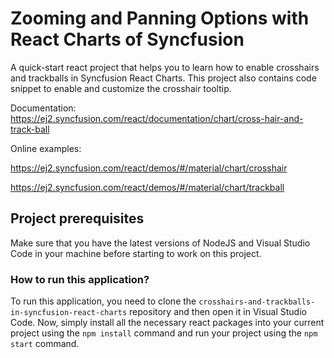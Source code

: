 # Zooming and Panning Options with React Charts of Syncfusion

A quick-start react project that helps you to learn how to enable crosshairs and trackballs in Syncfusion React Charts. This project also contains code snippet to enable and customize the crosshair tooltip.

Documentation: https://ej2.syncfusion.com/react/documentation/chart/cross-hair-and-track-ball

Online examples: 

https://ej2.syncfusion.com/react/demos/#/material/chart/crosshair

https://ej2.syncfusion.com/react/demos/#/material/chart/trackball

## Project prerequisites

Make sure that you have the latest versions of NodeJS and Visual Studio Code in your machine before starting to work on this project.

### How to run this application?

To run this application, you need to clone the `crosshairs-and-trackballs-in-syncfusion-react-charts` repository and then open it in Visual Studio Code. Now, simply install all the necessary react packages into your current project using the `npm install` command and run your project using the `npm start` command.
